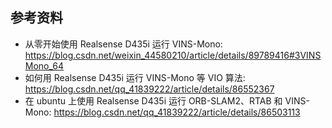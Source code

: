 




## 参考资料  

- 从零开始使用 Realsense  D435i  运行 VINS-Mono: https://blog.csdn.net/weixin_44580210/article/details/89789416#3VINSMono_64  
- 如何用 Realsense  D435i  运行 VINS-Mono 等 VIO 算法: https://blog.csdn.net/qq_41839222/article/details/86552367  
- 在 ubuntu 上使用 Realsense  D435i   运行 ORB-SLAM2、RTAB 和 VINS-Mono: https://blog.csdn.net/qq_41839222/article/details/86503113  
